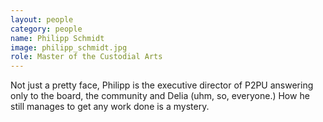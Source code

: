 ```yaml
---
layout: people
category: people
name: Philipp Schmidt
image: philipp_schmidt.jpg
role: Master of the Custodial Arts
---
```


Not just a pretty face, Philipp is the executive director of P2PU answering only to the board,
the community and Delia (uhm, so, everyone.) How he still manages to get any work done is a mystery.